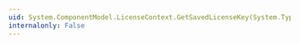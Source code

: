 ```yaml
---
uid: System.ComponentModel.LicenseContext.GetSavedLicenseKey(System.Type,System.Reflection.Assembly)
internalonly: False
---
```

